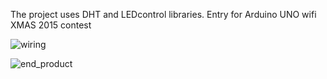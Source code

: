 The project uses DHT and  LEDcontrol libraries. 
Entry for Arduino UNO wifi XMAS 2015 contest 

![wiring](https://raw.github.com/heliospan/matrix_thermometer/master/wiring.jpg)

![end_product](https://raw.github.com/heliospan/matrix_thermometer/master/result.jpg)


